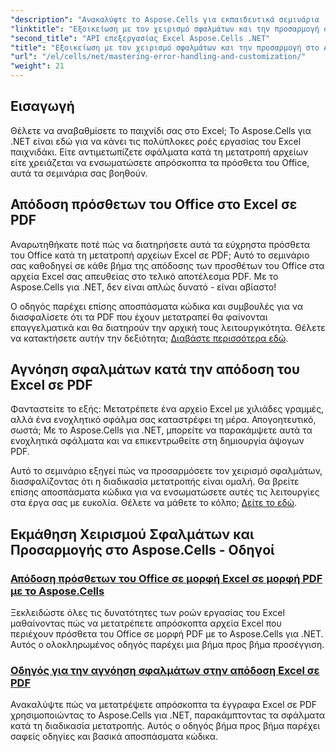 ```yaml
---
"description": "Ανακαλύψτε το Aspose.Cells για εκπαιδευτικά σεμινάρια .NET, εξοικειωθείτε με τον χειρισμό σφαλμάτων, προσαρμόστε τις ροές εργασίας του Excel και μετατρέψτε τα πρόσθετα του Office σε PDF με απρόσκοπτους οδηγούς."
"linktitle": "Εξοικείωση με τον χειρισμό σφαλμάτων και την προσαρμογή στο Aspose.Cells"
"second_title": "API επεξεργασίας Excel Aspose.Cells .NET"
"title": "Εξοικείωση με τον χειρισμό σφαλμάτων και την προσαρμογή στο Aspose.Cells"
"url": "/el/cells/net/mastering-error-handling-and-customization/"
"weight": 21
---
```


## Εισαγωγή

Θέλετε να αναβαθμίσετε το παιχνίδι σας στο Excel; Το Aspose.Cells για .NET είναι εδώ για να κάνει τις πολύπλοκες ροές εργασίας του Excel παιχνιδάκι. Είτε αντιμετωπίζετε σφάλματα κατά τη μετατροπή αρχείων είτε χρειάζεται να ενσωματώσετε απρόσκοπτα τα πρόσθετα του Office, αυτά τα σεμινάρια σας βοηθούν.  

## Απόδοση πρόσθετων του Office στο Excel σε PDF  

Αναρωτηθήκατε ποτέ πώς να διατηρήσετε αυτά τα εύχρηστα πρόσθετα του Office κατά τη μετατροπή αρχείων Excel σε PDF; Αυτό το σεμινάριο σας καθοδηγεί σε κάθε βήμα της απόδοσης των προσθέτων του Office στα αρχεία Excel σας απευθείας στο τελικό αποτέλεσμα PDF. Με το Aspose.Cells για .NET, δεν είναι απλώς δυνατό - είναι αβίαστο!  

Ο οδηγός παρέχει επίσης αποσπάσματα κώδικα και συμβουλές για να διασφαλίσετε ότι τα PDF που έχουν μετατραπεί θα φαίνονται επαγγελματικά και θα διατηρούν την αρχική τους λειτουργικότητα. Θέλετε να κατακτήσετε αυτήν την δεξιότητα; [Διαβάστε περισσότερα εδώ](./render-office-add-ins-in-excel-to-pdf-format/).  

## Αγνόηση σφαλμάτων κατά την απόδοση του Excel σε PDF  

Φανταστείτε το εξής: Μετατρέπετε ένα αρχείο Excel με χιλιάδες γραμμές, αλλά ένα ενοχλητικό σφάλμα σας καταστρέφει τη μέρα. Απογοητευτικό, σωστά; Με το Aspose.Cells για .NET, μπορείτε να παρακάμψετε αυτά τα ενοχλητικά σφάλματα και να επικεντρωθείτε στη δημιουργία άψογων PDF.  

Αυτό το σεμινάριο εξηγεί πώς να προσαρμόσετε τον χειρισμό σφαλμάτων, διασφαλίζοντας ότι η διαδικασία μετατροπής είναι ομαλή. Θα βρείτε επίσης αποσπάσματα κώδικα για να ενσωματώσετε αυτές τις λειτουργίες στα έργα σας με ευκολία. Θέλετε να μάθετε το κόλπο; [Δείτε το εδώ](./guide-ignore-errors-in-excel/).  

## Εκμάθηση Χειρισμού Σφαλμάτων και Προσαρμογής στο Aspose.Cells - Οδηγοί
### [Απόδοση πρόσθετων του Office σε μορφή Excel σε μορφή PDF με το Aspose.Cells](./render-office-add-ins-in-excel-to-pdf-format/)
Ξεκλειδώστε όλες τις δυνατότητες των ροών εργασίας του Excel μαθαίνοντας πώς να μετατρέπετε απρόσκοπτα αρχεία Excel που περιέχουν πρόσθετα του Office σε μορφή PDF με το Aspose.Cells για .NET. Αυτός ο ολοκληρωμένος οδηγός παρέχει μια βήμα προς βήμα προσέγγιση.
### [Οδηγός για την αγνόηση σφαλμάτων στην απόδοση Excel σε PDF](./guide-ignore-errors-in-excel/)
Ανακαλύψτε πώς να μετατρέψετε απρόσκοπτα τα έγγραφα Excel σε PDF χρησιμοποιώντας το Aspose.Cells για .NET, παρακάμπτοντας τα σφάλματα κατά τη διαδικασία μετατροπής. Αυτός ο οδηγός βήμα προς βήμα παρέχει σαφείς οδηγίες και βασικά αποσπάσματα κώδικα.